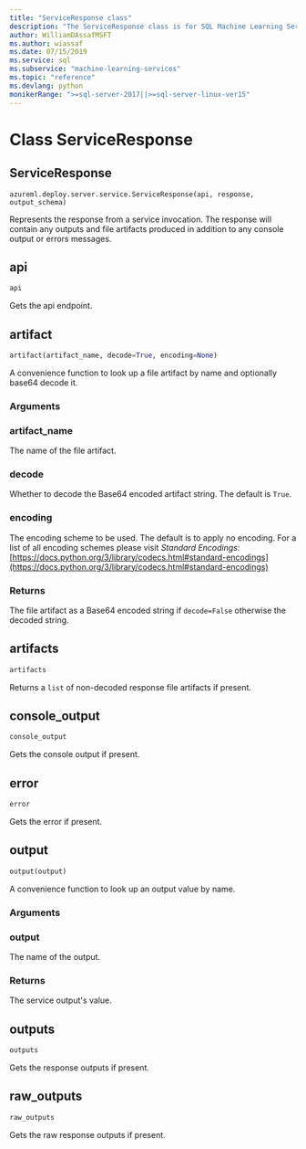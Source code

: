 ```yaml
---
title: "ServiceResponse class"
description: "The ServiceResponse class is for SQL Machine Learning Services and Machine Learning Server for managing web services."
author: WilliamDAssafMSFT
ms.author: wiassaf
ms.date: 07/15/2019
ms.service: sql
ms.subservice: "machine-learning-services"
ms.topic: "reference"
ms.devlang: python
monikerRange: ">=sql-server-2017||>=sql-server-linux-ver15"
---
```

# Class ServiceResponse


## ServiceResponse



```
azureml.deploy.server.service.ServiceResponse(api, response, output_schema)
```




Represents the response from a service invocation. The response will
contain any outputs and file artifacts produced in addition to any console
output or errors messages.



## api

```python
api
```




Gets the api endpoint.



## artifact

```python
artifact(artifact_name, decode=True, encoding=None)
```




A convenience function to look up a file artifact by name and optionally
base64 decode it.


### Arguments


### artifact_name

The name of the file artifact.


### decode

Whether to decode the Base64 encoded artifact string. The
default is `True`.


### encoding

The encoding scheme to be used. The default is to apply
no encoding. For a list of all encoding schemes please visit
*Standard Encodings:*
[https://docs.python.org/3/library/codecs.html#standard-encodings](https://docs.python.org/3/library/codecs.html#standard-encodings)


### Returns

The file artifact as a Base64 encoded string if
`decode=False` otherwise the decoded string.



## artifacts

```python
artifacts
```




Returns a `list` of non-decoded response file artifacts if present.



## console_output

```python
console_output
```




Gets the console output if present.



## error 

```python
error
```




Gets the error if present.



## output

```python
output(output)
```




A convenience function to look up an output value by name.


### Arguments


### output

The name of the output.


### Returns

The service output's value.



## outputs

```python
outputs
```




Gets the response outputs if present.



## raw_outputs

```python
raw_outputs
```




Gets the raw response outputs if present.
